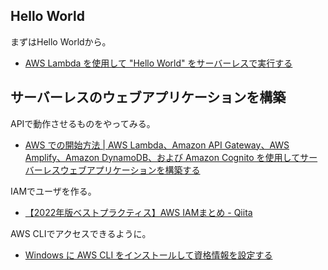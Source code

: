 ## Hello World

まずはHello Worldから。

* [AWS Lambda を使用して "Hello World" をサーバーレスで実行する](https://aws.amazon.com/jp/getting-started/hands-on/run-serverless-code/)

## サーバーレスのウェブアプリケーションを構築

APIで動作させるものをやってみる。

* [AWS での開始方法 \| AWS Lambda、Amazon API Gateway、AWS Amplify、Amazon DynamoDB、および Amazon Cognito を使用してサーバーレスウェブアプリケーションを構築する](https://aws.amazon.com/jp/getting-started/hands-on/build-serverless-web-app-lambda-apigateway-s3-dynamodb-cognito/)


IAMでユーザを作る。

* [【2022年版ベストプラクティス】AWS IAMまとめ \- Qiita](https://qiita.com/c60evaporator/items/0121399880625cc1de51)

AWS CLIでアクセスできるように。

* [Windows に AWS CLI をインストールして資格情報を設定する](https://zenn.dev/longbridge/articles/800fd8c4e272aa)

